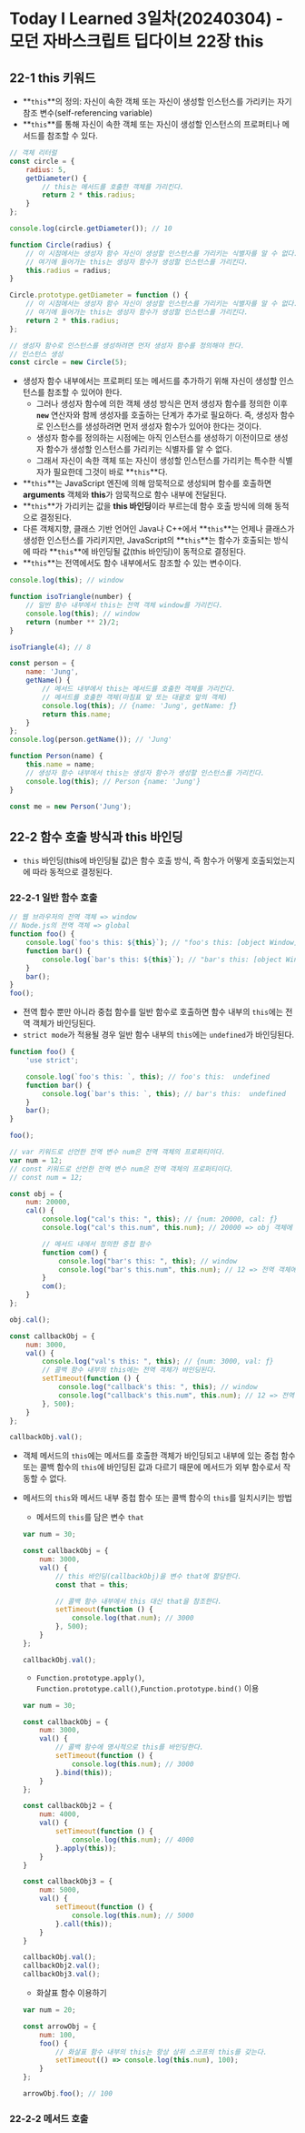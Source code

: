 # Today I Learned 3일차(20240304) - 모던 자바스크립트 딥다이브 22장 this

## 22-1 this 키워드
- **`this`**의 정의: 자신이 속한 객체 또는 자신이 생성할 인스턴스를 가리키는 자기 참조 변수(self-referencing variable)
- **`this`**를 통해 자신이 속한 객체 또는 자신이 생성할 인스턴스의 프로퍼티나 메서드를 참조할 수 있다.

```javascript
// 객체 리터럴
const circle = {
    radius: 5,
    getDiameter() {
        // this는 메서드를 호출한 객체를 가리킨다.
        return 2 * this.radius;
    }
};

console.log(circle.getDiameter()); // 10
```


```javascript
function Circle(radius) {
    // 이 시점에서는 생성자 함수 자신이 생성할 인스턴스를 가리키는 식별자를 알 수 없다.
    // 여기에 들어가는 this는 생성자 함수가 생성할 인스턴스를 가리킨다.
    this.radius = radius;
}

Circle.prototype.getDiameter = function () {
    // 이 시점에서는 생성자 함수 자신이 생성할 인스턴스를 가리키는 식별자를 알 수 없다.
    // 여기에 들어가는 this는 생성자 함수가 생성할 인스턴스를 가리킨다.
    return 2 * this.radius;
};

// 생성자 함수로 인스턴스를 생성하려면 먼저 생성자 함수를 정의해야 한다.
// 인스턴스 생성
const circle = new Circle(5);
```
- 생성자 함수 내부에서는 프로퍼티 또는 메서드를 추가하기 위해 자신이 생성할 인스턴스를 참조할 수 있어야 한다.
    - 그러나 생성자 함수에 의한 객체 생성 방식은 먼저 생성자 함수를 정의한 이후 **`new`** 연산자와 함께 생성자를 호출하는 단계가 추가로 필요하다. 즉, 생성자 함수로 인스턴스를 생성하려면 먼저 생성자 함수가 있어야 한다는 것이다.
    - 생성자 함수를 정의하는 시점에는 아직 인스턴스를 생성하기 이전이므로 생성자 함수가 생성할 인스턴스를 가리키는 식별자를 알 수 없다.
    - 그래서 자신이 속한 객체 또는 자신이 생성할 인스턴스를 가리키는 특수한 식별자가 필요한데 그것이 바로 **`this`**다.
- **`this`**는 JavaScript 엔진에 의해 암묵적으로 생성되며 함수를 호출하면 **arguments** 객체와 **this**가 암묵적으로 함수 내부에 전달된다.
- **`this`**가 가리키는 값을 **this 바인딩**이라 부르는데 함수 호출 방식에 의해 동적으로 결정된다.
- 다른 객체지향, 클래스 기반 언어인 Java나 C++에서 **`this`**는 언제나 클래스가 생성한 인스턴스를 가리키지만, JavaScript의 **`this`**는 함수가 호출되는 방식에 따라 **`this`**에 바인딩될 값(this 바인딩)이 동적으로 결정된다.
- **`this`**는 전역에서도 함수 내부에서도 참조할 수 있는 변수이다.
```javascript
console.log(this); // window

function isoTriangle(number) {
    // 일반 함수 내부에서 this는 전역 객체 window를 가리킨다.
    console.log(this); // window
    return (number ** 2)/2;
}

isoTriangle(4); // 8

const person = {
    name: 'Jung',
    getName() {
        // 메서드 내부에서 this는 메서드를 호출한 객체를 가리킨다.
        // 메서드를 호출한 객체(마침표 앞 또는 대괄호 앞의 객체)
        console.log(this); // {name: 'Jung', getName: ƒ}
        return this.name;
    }
};
console.log(person.getName()); // 'Jung'

function Person(name) {
    this.name = name;
    // 생성자 함수 내부에서 this는 생성자 함수가 생성할 인스턴스를 가리킨다.
    console.log(this); // Person {name: 'Jung'}
}

const me = new Person('Jung');
```

## 22-2 함수 호출 방식과 this 바인딩
- `this` 바인딩(this에 바인딩될 값)은 함수 호출 방식, 즉 함수가 어떻게 호출되었는지에 따라 동적으로 결정된다.

### 22-2-1 일반 함수 호출
```javascript
// 웹 브라우저의 전역 객체 => window
// Node.js의 전역 객체 => global
function foo() {
    console.log(`foo's this: ${this}`); // "foo's this: [object Window]"
    function bar() {
        console.log(`bar's this: ${this}`); // "bar's this: [object Window]"
    }
    bar();
}
foo();
```
- 전역 함수 뿐만 아니라 중첩 함수를 일반 함수로 호출하면 함수 내부의 `this`에는 전역 객체가 바인딩된다.
- `strict mode`가 적용될 경우 일반 함수 내부의 `this`에는 `undefined`가 바인딩된다.
```javascript
function foo() {
    'use strict';

    console.log(`foo's this: `, this); // foo's this:  undefined
    function bar() {
        console.log(`bar's this: `, this); // bar's this:  undefined
    }
    bar();
}

foo();
```

```javascript
// var 키워드로 선언한 전역 변수 num은 전역 객체의 프로퍼티이다.
var num = 12;
// const 키워드로 선언한 전역 변수 num은 전역 객체의 프로퍼티이다.
// const num = 12;

const obj = {
    num: 20000,
    cal() {
        console.log("cal's this: ", this); // {num: 20000, cal: ƒ}
        console.log("cal's this.num", this.num); // 20000 => obj 객체에 바인딩됨

        // 메서드 내에서 정의한 중첩 함수
        function com() {
            console.log("bar's this: ", this); // window
            console.log("bar's this.num", this.num); // 12 => 전역 객체에 바인딩됨(window.num)
        }
        com();
    }
};

obj.cal();

const callbackObj = {
    num: 3000,
    val() {
        console.log("val's this: ", this); // {num: 3000, val: ƒ}
        // 콜백 함수 내부의 this에는 전역 객체가 바인딩된다.
        setTimeout(function () {
            console.log("callback's this: ", this); // window
            console.log("callback's this.num", this.num); // 12 => 전역 객체에 바인딩됨(window.num)
        }, 500);
    }
};

callbackObj.val();
```
- 객체 메서드의 `this`에는 메서드를 호출한 객체가 바인딩되고 내부에 있는 중첩 함수 또는 콜백 함수의 `this`에 바인딩된 값과 다르기 때문에 메서드가 외부 함수로서 작동할 수 없다.

- 메서드의 `this`와 메서드 내부 중첩 함수 또는 콜백 함수의 `this`를 일치시키는 방법
    - 메서드의 `this`를 담은 변수 `that`
    ```javascript
    var num = 30;

    const callbackObj = {
        num: 3000,
        val() {
            // this 바인딩(callbackObj)을 변수 that에 할당한다.
            const that = this;

            // 콜백 함수 내부에서 this 대신 that을 참조한다.
            setTimeout(function () {
                console.log(that.num); // 3000
            }, 500);
        }
    };

    callbackObj.val();
    ```

    - `Function.prototype.apply()`, `Function.prototype.call()`,`Function.prototype.bind()` 이용
    ```javascript
    var num = 30;

    const callbackObj = {
        num: 3000,
        val() {
            // 콜백 함수에 명시적으로 this를 바인딩한다.
            setTimeout(function () {
                console.log(this.num); // 3000
            }.bind(this));
        }
    };

    const callbackObj2 = {
        num: 4000,
        val() {
            setTimeout(function () {
                console.log(this.num); // 4000
            }.apply(this));
        }
    }

    const callbackObj3 = {
        num: 5000,
        val() {
            setTimeout(function () {
                console.log(this.num); // 5000
            }.call(this));
        }
    }

    callbackObj.val();
    callbackObj2.val();
    callbackObj3.val();
    ```

    - 화살표 함수 이용하기
    ```javascript
    var num = 20;

    const arrowObj = {
        num: 100,
        foo() {
            // 화살표 함수 내부의 this는 항상 상위 스코프의 this를 갖는다.
            setTimeout(() => console.log(this.num), 100);
        }
    };

    arrowObj.foo(); // 100
    ```

### 22-2-2 메서드 호출